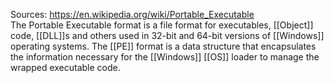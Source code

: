 Sources:
https://en.wikipedia.org/wiki/Portable_Executable
\
The Portable Executable format is a file format for executables, [[Object]] code, [[DLL]]s and others used in 32-bit and 64-bit versions of [[Windows]] operating systems. The [[PE]] format is a data structure that encapsulates the information necessary for the [[Windows]] [[OS]] loader to manage the wrapped executable code.
